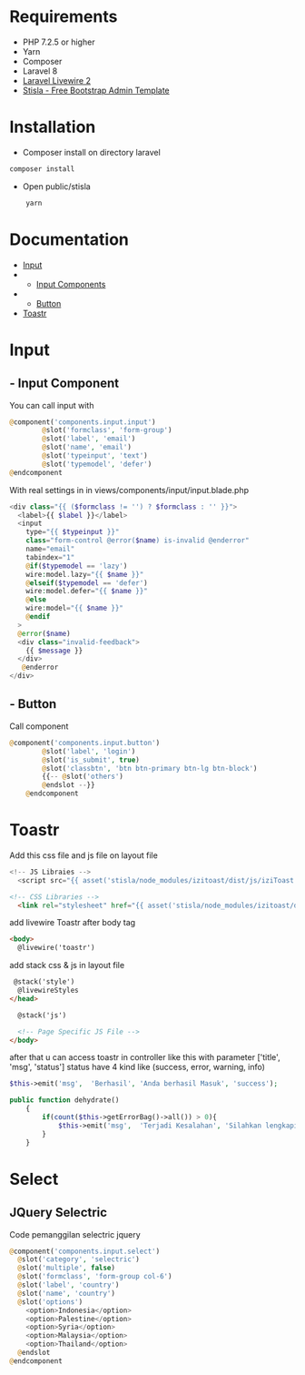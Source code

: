 # Requirements
- PHP 7.2.5 or higher
- Yarn
- Composer
- Laravel 8
- [Laravel Livewire 2](https://github.com/livewire/livewire "Laravel Livewire 2")
- [Stisla - Free Bootstrap Admin Template](https://github.com/stisla/stisla "Stisla - Free Bootstrap Admin Template")

# Installation
- Composer install on directory laravel
```bash
composer install

```
- Open public/stisla
```bash
    yarn
```
# Documentation
- [Input](https://github.com/andreantama/laravel-livewire-stisla#input "Input")
- - [Input Components](https://github.com/andreantama/laravel-livewire-stisla#--input-component "Input Components")
- - [Button](https://github.com/andreantama/laravel-livewire-stisla#--button "Button")
- [Toastr](https://github.com/andreantama/laravel-livewire-stisla#toastr "Toastr")

# Input
## - Input Component
You can call input with 
```php
@component('components.input.input')
        @slot('formclass', 'form-group')
        @slot('label', 'email')
        @slot('name', 'email')
        @slot('typeinput', 'text')
        @slot('typemodel', 'defer')
@endcomponent
```
With real settings in in views/components/input/input.blade.php
```php
<div class="{{ ($formclass != '') ? $formclass : '' }}">
  <label>{{ $label }}</label>
  <input 
    type="{{ $typeinput }}"
    class="form-control @error($name) is-invalid @enderror"
    name="email"
    tabindex="1"
    @if($typemodel == 'lazy') 
    wire:model.lazy="{{ $name }}"
    @elseif($typemodel == 'defer')
    wire:model.defer="{{ $name }}"
    @else
    wire:model="{{ $name }}"
    @endif
  >
  @error($name)
  <div class="invalid-feedback">
    {{ $message }}
  </div>
   @enderror
</div>

```
## - Button
Call component
```php
@component('components.input.button')
        @slot('label', 'login')
        @slot('is_submit', true)
        @slot('classbtn', 'btn btn-primary btn-lg btn-block')
        {{-- @slot('others')
        @endslot --}}
    @endcomponent
```

# Toastr
Add this css file and js file on layout file
```javascript
<!-- JS Libraies -->
  <script src="{{ asset('stisla/node_modules/izitoast/dist/js/iziToast.min.js') }}"></script>
```
```html
<!-- CSS Libraries -->
  <link rel="stylesheet" href="{{ asset('stisla/node_modules/izitoast/dist/css/iziToast.min.css')}}">
```
add livewire Toastr after body tag
```html
<body>
  @livewire('toastr')
```
add stack css & js in layout file
```html
 @stack('style')
  @livewireStyles
</head>
```
```html
  @stack('js')

  <!-- Page Specific JS File -->
</body>
```
after that u can access toastr in controller like this with parameter ['title', 'msg', 'status'] status have 4 kind like (success, error, warning, info)
```php
$this->emit('msg',  'Berhasil', 'Anda berhasil Masuk', 'success');

```
```php
public function dehydrate()
    {
        if(count($this->getErrorBag()->all()) > 0){
            $this->emit('msg',  'Terjadi Kesalahan', 'Silahkan lengkapi semua form yang tersedia', 'error');
        }
    }
```
# Select
## JQuery Selectric
Code pemanggilan selectric jquery
```php
@component('components.input.select')
  @slot('category', 'selectric')
  @slot('multiple', false)
  @slot('formclass', 'form-group col-6')
  @slot('label', 'country')
  @slot('name', 'country')
  @slot('options')
    <option>Indonesia</option>
    <option>Palestine</option>
    <option>Syria</option>
    <option>Malaysia</option>
    <option>Thailand</option>
  @endslot
@endcomponent
```
